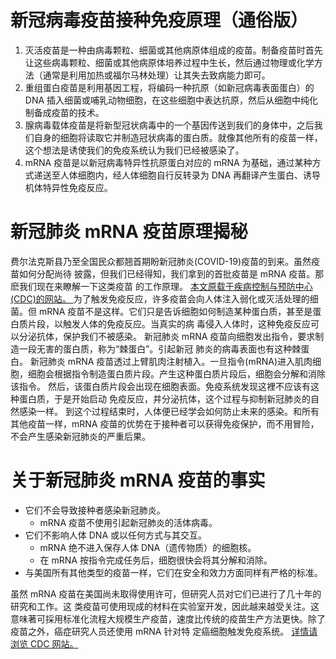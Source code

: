 # 新冠病毒疫苗接种免疫原理（通俗版）

1. 灭活疫苗是一种由病毒颗粒、细菌或其他病原体组成的疫苗。制备疫苗时首先让这些病毒颗粒、细菌或其他病原体培养过程中生长，然后通过物理或化学方法（通常是利用加热或福尔马林处理）让其失去致病能力即可。
2. 重组蛋白疫苗是利用基因工程，将编码一种抗原（如新冠病毒表面蛋白）的 DNA 插入细菌或哺乳动物细胞，在这些细胞中表达抗原，然后从细胞中纯化制备成疫苗的技术。
3. 腺病毒载体疫苗是将新型冠状病毒中的一个基因传送到我们的身体中，之后我们自身的细胞将读取它并制造冠状病毒的蛋白质。就像其他所有的疫苗一样，这个想法是诱使我们的免疫系统认为我们已经被感染了。
4. mRNA 疫苗是以新冠病毒特异性抗原蛋白对应的 mRNA 为基础，通过某种方式递送至人体细胞内，经人体细胞自行反转录为 DNA 再翻译产生蛋白、诱导机体特异性免疫反应。

# 新冠肺炎 mRNA 疫苗原理揭秘

费尔法克斯县乃至全国民众都翘首期盼新冠肺炎(COVID-19)疫苗的到来。虽然疫苗如何分配尚待 披露，但我们已经得知，我们拿到的首批疫苗是 mRNA 疫苗。那麽我们现在来瞭解一下这类疫苗 的工作原理。
[本文原载于疾病控制与预防中心(CDC)的网站。 ](https://www.cdc.gov/coronavirus/2019-ncov/vaccines/different-vaccines/mrna.html)
为了触发免疫反应，许多疫苗会向人体注入弱化或灭活处理的细菌。但 mRNA 疫苗不是这样。它们只是告诉细胞如何制造某种蛋白质，甚至是蛋白质片段，以触发人体的免疫反应。当真实的病 毒侵入人体时，这种免疫反应可以分泌抗体，保护我们不被感染。
新冠肺炎 mRNA 疫苗向细胞发出指令，要求制造一段无害的蛋白质，称为“棘蛋白”。引起新冠 肺炎的病毒表面也有这种棘蛋白。
新冠肺炎 mRNA 疫苗透过上臂肌肉注射植入。一旦指令(mRNA)进入肌肉细胞，细胞会根据指令制造蛋白质片段。产生这种蛋白质片段后，细胞会分解和消除该指令。
然后，该蛋白质片段会出现在细胞表面。免疫系统发现这裡不应该有这种蛋白质，于是开始启动 免疫反应，并分泌抗体，这个过程与抑制新冠肺炎的自然感染一样。
到这个过程结束时，人体便已经学会如何防止未来的感染。和所有其他疫苗一样，mRNA 疫苗的优势在于接种者可以获得免疫保护，而不用冒险，不会产生感染新冠肺炎的严重后果。

# 关于新冠肺炎 mRNA 疫苗的事实

- 它们不会导致接种者感染新冠肺炎。
  - mRNA 疫苗不使用引起新冠肺炎的活体病毒。
- 它们不影响人体 DNA 或以任何方式与其交互。
  - mRNA 绝不进入保存人体 DNA（遗传物质）的细胞核。
  - 在 mRNA 按指令完成任务后，细胞很快会将其分解和消除。
- 与美国所有其他类型的疫苗一样，它们在安全和效力方面同样有严格的标准。

虽然 mRNA 疫苗在美国尚未取得使用许可，但研究人员对它们已进行了几十年的研究和工作。这 类疫苗可使用现成的材料在实验室开发，因此越来越受关注。这意味著可採用标准化流程大规模生产疫苗，速度比传统的疫苗生产方法更快。除了疫苗之外，癌症研究人员还使用 mRNA 针对特 定癌细胞触发免疫系统。
[详情请浏览 CDC 网站。 ](https://www.cdc.gov/coronavirus/2019-ncov/vaccines/different-vaccines/mrna.html)
